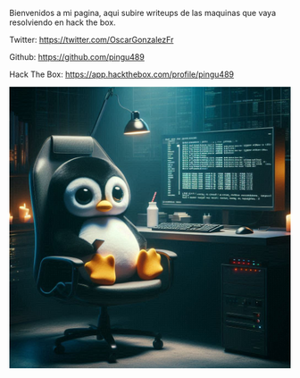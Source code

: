 
Bienvenidos a mi pagina, aqui subire writeups de las maquinas que vaya resolviendo en hack the box.

Twitter: https://twitter.com/OscarGonzalezFr

Github: https://github.com/pingu489

Hack The Box: https://app.hackthebox.com/profile/pingu489

![Branching](/assets/images/pinguhacker.jpg)
